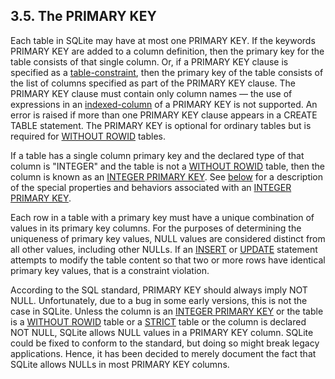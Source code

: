 ## 3\.5\. The PRIMARY KEY


Each table in SQLite may have at most one PRIMARY KEY. If the
 keywords PRIMARY KEY are added to a column definition, then the primary key
 for the table consists of that single column. Or, if a PRIMARY KEY clause 
 is specified as a [table\-constraint](syntax/table-constraint.html), then the primary key of the table
 consists of the list of columns specified as part of the PRIMARY KEY clause.
 The PRIMARY KEY clause must contain only column names — the use of 
 expressions in an [indexed\-column](syntax/indexed-column.html) of a PRIMARY KEY is not supported.
 An error is raised if more than one PRIMARY KEY clause appears in a
 CREATE TABLE statement. The PRIMARY KEY is optional for ordinary tables
 but is required for [WITHOUT ROWID](withoutrowid.html) tables.



If a table has a single column primary key and the declared type of that
 column is "INTEGER" and the table is not a [WITHOUT ROWID](withoutrowid.html) table,
 then the column is known as an [INTEGER PRIMARY KEY](lang_createtable.html#rowid).
 See [below](lang_createtable.html#rowid) for a description of the special properties and behaviors
 associated with an [INTEGER PRIMARY KEY](lang_createtable.html#rowid).



Each row in a table with a primary key must have a unique combination
 of values in its primary key columns. For the purposes of determining
 the uniqueness of primary key values, NULL values are considered distinct from
 all other values, including other NULLs. If an [INSERT](lang_insert.html) or [UPDATE](lang_update.html)
 statement attempts to modify the table content so that two or more rows
 have identical primary key values, that is a constraint violation.



 According to the SQL standard, PRIMARY KEY should always imply NOT NULL.
 Unfortunately, due to a bug in some early versions, this is not the
 case in SQLite. Unless the column is an [INTEGER PRIMARY KEY](lang_createtable.html#rowid) or
 the table is a [WITHOUT ROWID](withoutrowid.html) table or a [STRICT](stricttables.html) table 
 or the column is declared NOT NULL,
 SQLite allows NULL values in a PRIMARY KEY column. SQLite could be fixed to
 conform to the standard, but doing so might break legacy applications.
 Hence, it has been decided to merely document the fact that SQLite
 allows NULLs in most PRIMARY KEY columns.




